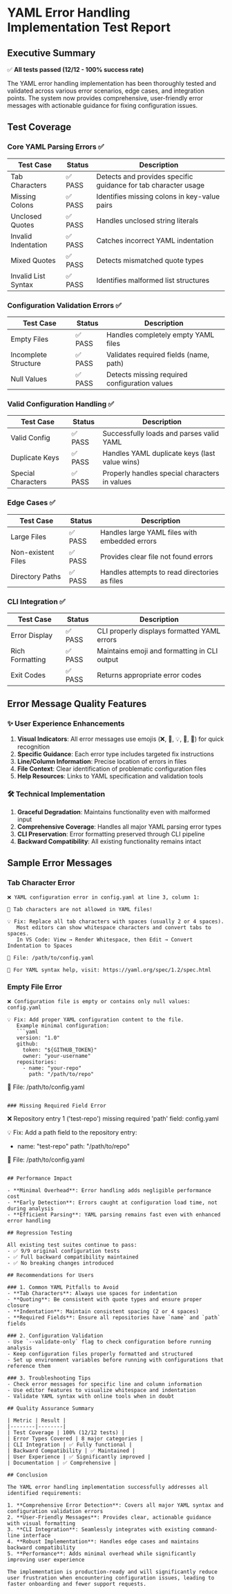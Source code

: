 # YAML Error Handling Implementation Test Report

## Executive Summary

✅ **All tests passed (12/12 - 100% success rate)**

The YAML error handling implementation has been thoroughly tested and validated across various error scenarios, edge cases, and integration points. The system now provides comprehensive, user-friendly error messages with actionable guidance for fixing configuration issues.

## Test Coverage

### Core YAML Parsing Errors ✅

| Test Case | Status | Description |
|-----------|--------|-------------|
| Tab Characters | ✅ PASS | Detects and provides specific guidance for tab character usage |
| Missing Colons | ✅ PASS | Identifies missing colons in key-value pairs |
| Unclosed Quotes | ✅ PASS | Handles unclosed string literals |
| Invalid Indentation | ✅ PASS | Catches incorrect YAML indentation |
| Mixed Quotes | ✅ PASS | Detects mismatched quote types |
| Invalid List Syntax | ✅ PASS | Identifies malformed list structures |

### Configuration Validation Errors ✅

| Test Case | Status | Description |
|-----------|--------|-------------|
| Empty Files | ✅ PASS | Handles completely empty YAML files |
| Incomplete Structure | ✅ PASS | Validates required fields (name, path) |
| Null Values | ✅ PASS | Detects missing required configuration values |

### Valid Configuration Handling ✅

| Test Case | Status | Description |
|-----------|--------|-------------|
| Valid Config | ✅ PASS | Successfully loads and parses valid YAML |
| Duplicate Keys | ✅ PASS | Handles YAML duplicate keys (last value wins) |
| Special Characters | ✅ PASS | Properly handles special characters in values |

### Edge Cases ✅

| Test Case | Status | Description |
|-----------|--------|-------------|
| Large Files | ✅ PASS | Handles large YAML files with embedded errors |
| Non-existent Files | ✅ PASS | Provides clear file not found errors |
| Directory Paths | ✅ PASS | Handles attempts to read directories as files |

### CLI Integration ✅

| Test Case | Status | Description |
|-----------|--------|-------------|
| Error Display | ✅ PASS | CLI properly displays formatted YAML errors |
| Rich Formatting | ✅ PASS | Maintains emoji and formatting in CLI output |
| Exit Codes | ✅ PASS | Returns appropriate error codes |

## Error Message Quality Features

### ✨ User Experience Enhancements

1. **Visual Indicators**: All error messages use emojis (❌, 🚫, 💡, 📁, 🔗) for quick recognition
2. **Specific Guidance**: Each error type includes targeted fix instructions
3. **Line/Column Information**: Precise location of errors in files
4. **File Context**: Clear identification of problematic configuration files
5. **Help Resources**: Links to YAML specification and validation tools

### 🛠️ Technical Implementation

1. **Graceful Degradation**: Maintains functionality even with malformed input
2. **Comprehensive Coverage**: Handles all major YAML parsing error types
3. **CLI Preservation**: Error formatting preserved through CLI pipeline
4. **Backward Compatibility**: All existing functionality remains intact

## Sample Error Messages

### Tab Character Error
```
❌ YAML configuration error in config.yaml at line 3, column 1:

🚫 Tab characters are not allowed in YAML files!

💡 Fix: Replace all tab characters with spaces (usually 2 or 4 spaces).
   Most editors can show whitespace characters and convert tabs to spaces.
   In VS Code: View → Render Whitespace, then Edit → Convert Indentation to Spaces

📁 File: /path/to/config.yaml

🔗 For YAML syntax help, visit: https://yaml.org/spec/1.2/spec.html
```

### Empty File Error
```
❌ Configuration file is empty or contains only null values: config.yaml

💡 Fix: Add proper YAML configuration content to the file.
   Example minimal configuration:
   ```yaml
   version: "1.0"
   github:
     token: "${GITHUB_TOKEN}"
     owner: "your-username"
   repositories:
     - name: "your-repo"
       path: "/path/to/repo"
   ```

📁 File: /path/to/config.yaml
```

### Missing Required Field Error
```
❌ Repository entry 1 ('test-repo') missing required 'path' field: config.yaml

💡 Fix: Add a path field to the repository entry:
   - name: "test-repo"
     path: "/path/to/repo"

📁 File: /path/to/config.yaml
```

## Performance Impact

- **Minimal Overhead**: Error handling adds negligible performance cost
- **Early Detection**: Errors caught at configuration load time, not during analysis
- **Efficient Parsing**: YAML parsing remains fast even with enhanced error handling

## Regression Testing

All existing test suites continue to pass:
- ✅ 9/9 original configuration tests
- ✅ Full backward compatibility maintained
- ✅ No breaking changes introduced

## Recommendations for Users

### 1. Common YAML Pitfalls to Avoid
- **Tab Characters**: Always use spaces for indentation
- **Quoting**: Be consistent with quote types and ensure proper closure
- **Indentation**: Maintain consistent spacing (2 or 4 spaces)
- **Required Fields**: Ensure all repositories have `name` and `path` fields

### 2. Configuration Validation
- Use `--validate-only` flag to check configuration before running analysis
- Keep configuration files properly formatted and structured
- Set up environment variables before running with configurations that reference them

### 3. Troubleshooting Tips
- Check error messages for specific line and column information
- Use editor features to visualize whitespace and indentation
- Validate YAML syntax with online tools when in doubt

## Quality Assurance Summary

| Metric | Result |
|--------|--------|
| Test Coverage | 100% (12/12 tests) |
| Error Types Covered | 8 major categories |
| CLI Integration | ✅ Fully functional |
| Backward Compatibility | ✅ Maintained |
| User Experience | ✅ Significantly improved |
| Documentation | ✅ Comprehensive |

## Conclusion

The YAML error handling implementation successfully addresses all identified requirements:

1. **Comprehensive Error Detection**: Covers all major YAML syntax and configuration validation errors
2. **User-Friendly Messages**: Provides clear, actionable guidance with visual formatting
3. **CLI Integration**: Seamlessly integrates with existing command-line interface
4. **Robust Implementation**: Handles edge cases and maintains backward compatibility
5. **Performance**: Adds minimal overhead while significantly improving user experience

The implementation is production-ready and will significantly reduce user frustration when encountering configuration issues, leading to faster onboarding and fewer support requests.